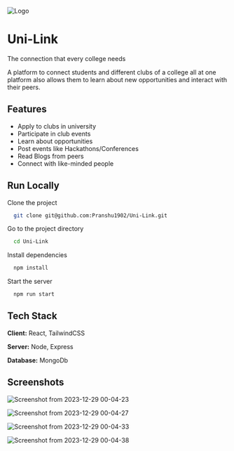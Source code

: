 
![Logo](https://github.com/Pranshu1902/Uni-Link/assets/70687348/4f079284-33b3-4a8b-acfc-a79ce6bae775)

# Uni-Link
The connection that every college needs

A platform to connect students and different clubs of a college all at one platform also allows them to learn about new opportunities and interact with their peers.

## Features

- Apply to clubs in university
- Participate in club events
- Learn about opportunities
- Post events like Hackathons/Conferences
- Read Blogs from peers
- Connect with like-minded people



## Run Locally

Clone the project

```bash
  git clone git@github.com:Pranshu1902/Uni-Link.git
```

Go to the project directory

```bash
  cd Uni-Link
```

Install dependencies

```bash
  npm install
```

Start the server

```bash
  npm run start
```


## Tech Stack

**Client:** React, TailwindCSS

**Server:** Node, Express

**Database:** MongoDb
## Screenshots

![Screenshot from 2023-12-29 00-04-23](https://github.com/Pranshu1902/Uni-Link/assets/70687348/0d38c2e1-8d97-47a4-aca1-42e3223742b0)

![Screenshot from 2023-12-29 00-04-27](https://github.com/Pranshu1902/Uni-Link/assets/70687348/beea3767-939a-41ff-bf8b-b0283c1408f8)

![Screenshot from 2023-12-29 00-04-33](https://github.com/Pranshu1902/Uni-Link/assets/70687348/3d77e9cb-d0fa-4a15-a684-974d439d69d0)

![Screenshot from 2023-12-29 00-04-38](https://github.com/Pranshu1902/Uni-Link/assets/70687348/ce1072a6-6a2d-4fd4-b8cd-e73bcea663fd)
